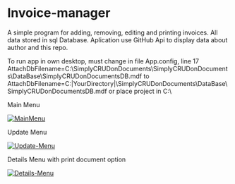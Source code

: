 # Invoice-manager
A simple program for adding, removing, editing and printing invoices. All data stored in sql Database. Aplication use GitHub Api to display data about author and this repo.

To run app in own desktop, must change in file App.config, line 17 
AttachDbFilename=C:\SimplyCRUDonDocuments\SimplyCRUDonDocuments\DataBase\SimplyCRUDonDocumentsDB.mdf
to
AttachDbFilename=C:\|YourDirectory|\SimplyCRUDonDocuments\DataBase\SimplyCRUDonDocumentsDB.mdf
or place project in C:\

Main Menu


<a href="https://ibb.co/pXwd6J0"><img src="https://i.ibb.co/JktHW5B/MainMenu.png" alt="MainMenu" border="0"></a>


Update Menu

<a href="https://ibb.co/wwqT7Qh"><img src="https://i.ibb.co/jWYdzwk/Update-Menu.png" alt="Update-Menu" border="0"></a>


Details Menu with print document option

<a href="https://ibb.co/YpttHkQ"><img src="https://i.ibb.co/t8bbVsK/Details-Menu.png" alt="Details-Menu" border="0"></a>
